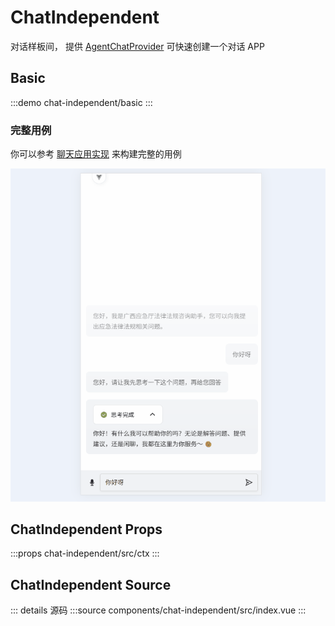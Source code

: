 # ChatIndependent

对话样板间， 提供 [AgentChatProvider](../agent-chat-provider/+Page.md) 可快速创建一个对话 APP

## Basic

:::demo
chat-independent/basic
:::

### 完整用例

你可以参考 [聊天应用实现](../agent-chat-provider/+Page.md#完整用例) 来构建完整的用例

![chat-independent](./chat-independent.gif)

## ChatIndependent Props

:::props
chat-independent/src/ctx
:::

## ChatIndependent Source

::: details 源码
:::source
components/chat-independent/src/index.vue
:::
